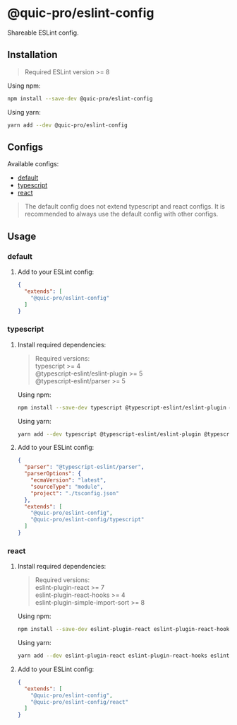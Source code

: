 # @quic-pro/eslint-config

Shareable ESLint config.

## Installation

> Required ESLint version >= 8

Using npm:

```bash
npm install --save-dev @quic-pro/eslint-config
```

Using yarn:

```bash
yarn add --dev @quic-pro/eslint-config
```

## Configs

Available configs:
- [default](https://github.com/quic-pro/eslint-config/blob/main/index.js)
- [typescript](https://github.com/quic-pro/eslint-config/blob/main/typescript.js)
- [react](https://github.com/quic-pro/eslint-config/blob/main/react.js)

> The default config does not extend typescript and react configs. It is recommended to always use the default config with other configs.

## Usage

### default

1) Add to your ESLint config:

   ```json
   {
     "extends": [
       "@quic-pro/eslint-config"
     ]
   }
   ```

### typescript

1) Install required dependencies:

   > Required versions: <br/>
   typescript >= 4 <br/>
   @typescript-eslint/eslint-plugin >= 5 <br/>
   @typescript-eslint/parser >= 5 <br/>

   Using npm:

   ```bash
   npm install --save-dev typescript @typescript-eslint/eslint-plugin @typescript-eslint/parser
   ```

   Using yarn:

   ```bash
   yarn add --dev typescript @typescript-eslint/eslint-plugin @typescript-eslint/parser
   ```

2) Add to your ESLint config:

   ```json
   {
     "parser": "@typescript-eslint/parser",
     "parserOptions": {
       "ecmaVersion": "latest",
       "sourceType": "module",
       "project": "./tsconfig.json"
     },
     "extends": [
       "@quic-pro/eslint-config",
       "@quic-pro/eslint-config/typescript"
     ]
   }
   ```

### react

1) Install required dependencies:
   > Required versions: <br/>
   eslint-plugin-react >= 7 <br/>
   eslint-plugin-react-hooks >= 4 <br/>
   eslint-plugin-simple-import-sort >= 8 <br/>

   Using npm:

   ```bash
   npm install --save-dev eslint-plugin-react eslint-plugin-react-hooks eslint-plugin-simple-import-sort
   ```

   Using yarn:

   ```bash
   yarn add --dev eslint-plugin-react eslint-plugin-react-hooks eslint-plugin-simple-import-sort
   ```

2) Add to your ESLint config:

   ```json
   {
     "extends": [
       "@quic-pro/eslint-config",
       "@quic-pro/eslint-config/react"
     ]
   }
   ```
